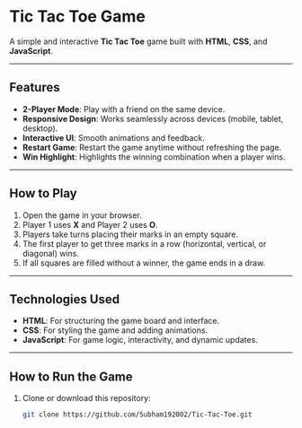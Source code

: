 # Tic Tac Toe Game

A simple and interactive **Tic Tac Toe** game built with **HTML**, **CSS**, and **JavaScript**.

---

## Features

- **2-Player Mode**: Play with a friend on the same device.
- **Responsive Design**: Works seamlessly across devices (mobile, tablet, desktop).
- **Interactive UI**: Smooth animations and feedback.
- **Restart Game**: Restart the game anytime without refreshing the page.
- **Win Highlight**: Highlights the winning combination when a player wins.

---

## How to Play

1. Open the game in your browser.
2. Player 1 uses **X** and Player 2 uses **O**.
3. Players take turns placing their marks in an empty square.
4. The first player to get three marks in a row (horizontal, vertical, or diagonal) wins.
5. If all squares are filled without a winner, the game ends in a draw.

---

## Technologies Used

- **HTML**: For structuring the game board and interface.
- **CSS**: For styling the game and adding animations.
- **JavaScript**: For game logic, interactivity, and dynamic updates.

---

## How to Run the Game

1. Clone or download this repository:
   ```bash
   git clone https://github.com/Subham192002/Tic-Tac-Toe.git
